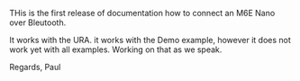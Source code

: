 THis is the first release of documentation how to connect an M6E Nano over Bleutooth.

It works with the URA. it works with the Demo example, however it does not work yet with all examples. Working on that as we speak.


Regards,
Paul
